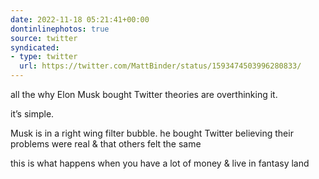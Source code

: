 ```yaml
---
date: 2022-11-18 05:21:41+00:00
dontinlinephotos: true
source: twitter
syndicated:
- type: twitter
  url: https://twitter.com/MattBinder/status/1593474503996280833/
---
```


all the why Elon Musk bought Twitter theories are overthinking it. 



it’s simple. 



Musk is in a right wing filter bubble. he bought Twitter believing their problems were real &amp; that others felt the same



this is what happens when you have a lot of money &amp; live in fantasy land